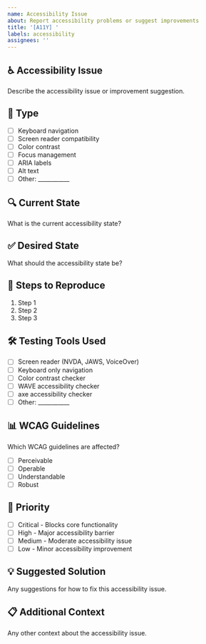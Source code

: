 ```yaml
---
name: Accessibility Issue
about: Report accessibility problems or suggest improvements
title: '[A11Y] '
labels: accessibility
assignees: ''
---
```


## ♿ Accessibility Issue
Describe the accessibility issue or improvement suggestion.

## 🎯 Type
- [ ] Keyboard navigation
- [ ] Screen reader compatibility
- [ ] Color contrast
- [ ] Focus management
- [ ] ARIA labels
- [ ] Alt text
- [ ] Other: ___________

## 🔍 Current State
What is the current accessibility state?

## ✅ Desired State
What should the accessibility state be?

## 🔄 Steps to Reproduce
1. Step 1
2. Step 2
3. Step 3

## 🛠️ Testing Tools Used
- [ ] Screen reader (NVDA, JAWS, VoiceOver)
- [ ] Keyboard only navigation
- [ ] Color contrast checker
- [ ] WAVE accessibility checker
- [ ] axe accessibility checker
- [ ] Other: ___________

## 📊 WCAG Guidelines
Which WCAG guidelines are affected?
- [ ] Perceivable
- [ ] Operable
- [ ] Understandable
- [ ] Robust

## 🎯 Priority
- [ ] Critical - Blocks core functionality
- [ ] High - Major accessibility barrier
- [ ] Medium - Moderate accessibility issue
- [ ] Low - Minor accessibility improvement

## 💡 Suggested Solution
Any suggestions for how to fix this accessibility issue.

## 📋 Additional Context
Any other context about the accessibility issue.
